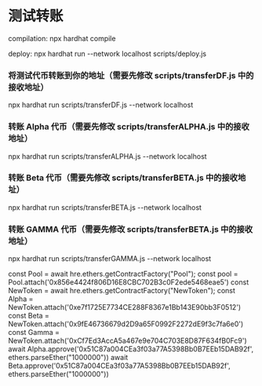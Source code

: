 # 测试转账

compilation:
npx hardhat compile  

deploy:
npx hardhat run --network localhost scripts/deploy.js   

### 将测试代币转账到你的地址（需要先修改 scripts/transferDF.js 中的接收地址）
npx hardhat run scripts/transferDF.js --network localhost

### 转账 Alpha 代币（需要先修改 scripts/transferALPHA.js 中的接收地址）
npx hardhat run scripts/transferALPHA.js --network localhost

### 转账 Beta 代币（需要先修改 scripts/transferBETA.js 中的接收地址）
npx hardhat run scripts/transferBETA.js --network localhost

### 转账 GAMMA 代币（需要先修改 scripts/transferBETA.js 中的接收地址）
npx hardhat run scripts/transferGAMMA.js --network localhost


const Pool = await hre.ethers.getContractFactory("Pool");
const pool = Pool.attach('0x856e4424f806D16E8CBC702B3c0F2ede5468eae5')
const NewToken = await hre.ethers.getContractFactory("NewToken");
const Alpha = NewToken.attach('0xe7f1725E7734CE288F8367e1Bb143E90bb3F0512')
const Beta = NewToken.attach('0x9fE46736679d2D9a65F0992F2272dE9f3c7fa6e0')
const Gamma = NewToken.attach('0xCf7Ed3AccA5a467e9e704C703E8D87F634fB0Fc9')
await Alpha.approve('0x51C87a004CEa3f03a77A5398Bb0B7EEb15DAB92f', ethers.parseEther("1000000"))
await Beta.approve('0x51C87a004CEa3f03a77A5398Bb0B7EEb15DAB92f', ethers.parseEther("1000000"))
